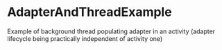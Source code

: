 # AdapterAndThreadExample
Example of background thread populating adapter in an activity (adapter lifecycle being practically independent of activity one)
